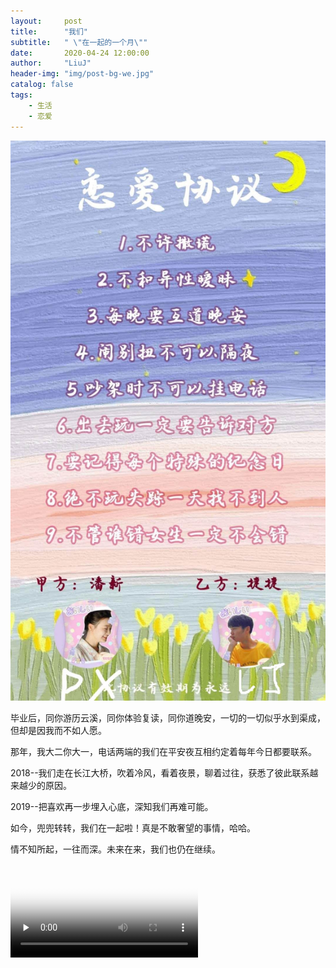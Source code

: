 ```yaml
---
layout:     post
title:      "我们"
subtitle:   " \"在一起的一个月\""
date:       2020-04-24 12:00:00
author:     "LiuJ"
header-img: "img/post-bg-we.jpg"
catalog: false
tags:
    - 生活
    - 恋爱
---
```


![agreement](/img/in-posts/post-we-agreement.jpg)

毕业后，同你游历云溪，同你体验复读，同你道晚安，一切的一切似乎水到渠成，但却是因我而不如人愿。

那年，我大二你大一，电话两端的我们在平安夜互相约定着每年今日都要联系。

2018--我们走在长江大桥，吹着冷风，看着夜景，聊着过往，获悉了彼此联系越来越少的原因。

2019--把喜欢再一步埋入心底，深知我们再难可能。

如今，兜兜转转，我们在一起啦！真是不敢奢望的事情，哈哈。

情不知所起，一往而深。未来在来，我们也仍在继续。

<video id="video" controls="" preload="none" poster="/img/in-posts/post-we-memory.jpg">       
<source id="mp4" src="/img/in-posts/post-we-memory.mp4" type="video/mp4">       
</video>

